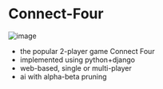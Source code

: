 # Connect-Four
![image](https://user-images.githubusercontent.com/73333237/226312655-d3db6e8e-3985-437e-88e0-3462ed97cc0c.png)
- the popular 2-player game Connect Four
- implemented using python+django
- web-based, single or multi-player
- ai with alpha-beta pruning 
